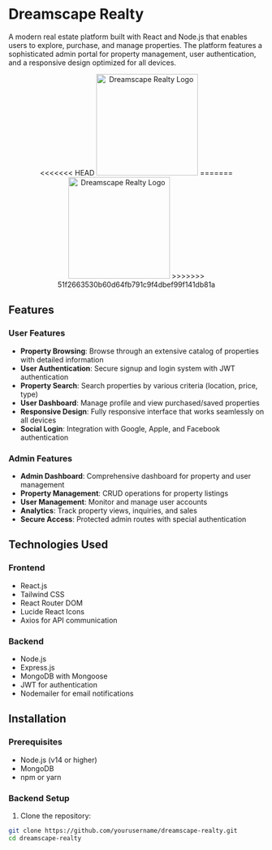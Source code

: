 # Dreamscape Realty

A modern real estate platform built with React and Node.js that enables users to explore, purchase, and manage properties. The platform features a sophisticated admin portal for property management, user authentication, and a responsive design optimized for all devices.

<div align="center">
<<<<<<< HEAD
  <img src="https://hebbkx1anhila5yf.public.blob.vercel-storage.com/WhatsApp_Image_2024-07-14_at_14.48.13_6a45f127-removebg-gJJvyU2V484RGIQT5DEYeT3E7HwC4O.png" alt="Dreamscape Realty Logo" width="200">
=======
  <img src="https://hebbkx1anhila5yf.public.blob.vercel-storage.com/image-X2Fm5RA5MqKBdCkbbLYn0bWtCeekD0.png" alt="Dreamscape Realty Logo" width="200">
>>>>>>> 51f2663530b60d64fb791c9f4dbef99f141db81a
</div>

## Features

### User Features
- **Property Browsing**: Browse through an extensive catalog of properties with detailed information
- **User Authentication**: Secure signup and login system with JWT authentication
- **Property Search**: Search properties by various criteria (location, price, type)
- **User Dashboard**: Manage profile and view purchased/saved properties
- **Responsive Design**: Fully responsive interface that works seamlessly on all devices
- **Social Login**: Integration with Google, Apple, and Facebook authentication

### Admin Features
- **Admin Dashboard**: Comprehensive dashboard for property and user management
- **Property Management**: CRUD operations for property listings
- **User Management**: Monitor and manage user accounts
- **Analytics**: Track property views, inquiries, and sales
- **Secure Access**: Protected admin routes with special authentication

## Technologies Used

### Frontend
- React.js
- Tailwind CSS
- React Router DOM
- Lucide React Icons
- Axios for API communication

### Backend
- Node.js
- Express.js
- MongoDB with Mongoose
- JWT for authentication
- Nodemailer for email notifications

## Installation

### Prerequisites
- Node.js (v14 or higher)
- MongoDB
- npm or yarn

### Backend Setup

1. Clone the repository:
```bash
git clone https://github.com/yourusername/dreamscape-realty.git
cd dreamscape-realty
